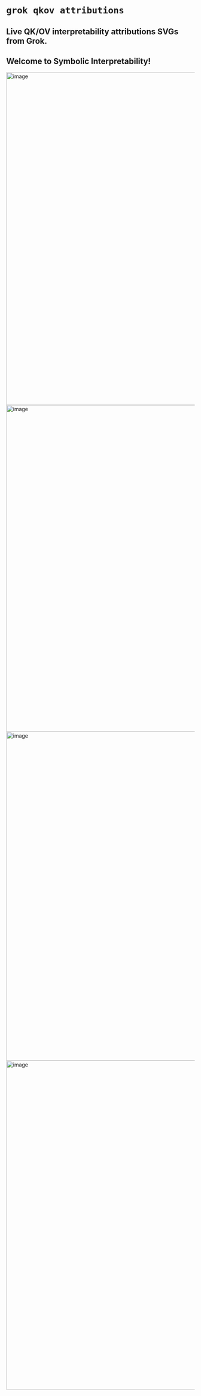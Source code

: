 # **`grok qkov attributions`**

## Live QK/OV interpretability attributions SVGs from Grok. 
## Welcome to Symbolic Interpretability!


<img width="887" alt="image" src="https://github.com/user-attachments/assets/54a2e462-9e97-4e25-83ff-4e0beb5d4a4e" />
<img width="871" alt="image" src="https://github.com/user-attachments/assets/1cf80880-4031-4794-a196-e50ab3da1a0b" />
<img width="877" alt="image" src="https://github.com/user-attachments/assets/70903214-50db-49a8-b975-6519ed3f742d" />
<img width="877" alt="image" src="https://github.com/user-attachments/assets/62fab8dc-6fcb-4c9f-be17-b23f38d519c9" />
